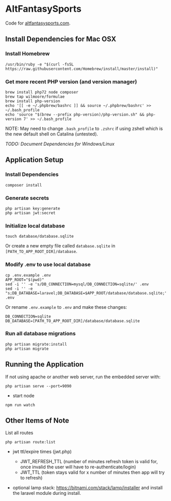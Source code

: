 AltFantasySports
================

Code for [altfantasysports.com](https://altfantasysports.com/).

Install Dependencies for Mac OSX
--------------------------------

### Install Homebrew
```
/usr/bin/ruby -e "$(curl -fsSL https://raw.githubusercontent.com/Homebrew/install/master/install)"
```

### Get more recent PHP version (and version manager)
```
brew install php72 node composer
brew tap wilmoore/formulae
brew install php-version
echo '[[ -e ~/.phpbrew/bashrc ]] && source ~/.phpbrew/bashrc' >> ~/.bash_profile
echo 'source "$(brew --prefix php-version)/php-version.sh" && php-version 7' >> ~/.bash_profile
```

NOTE: May need to change `.bash_profile` to `.zshrc` if using zshell which is
the new default shell on Catalina (untested).

*TODO: Document Dependencies for Windows/Linux*


Application Setup
-----------------

### Install Dependencies
```
composer install
```

### Generate secrets
```
php artisan key:generate
php artisan jwt:secret
```

### Initialize local database
```
touch database/database.sqlite
```

Or create a new empty file called `database.sqlite` in
`[PATH_TO_APP_ROOT_DIR]/database`.

### Modify .env to use local database
```
cp .env.example .env
APP_ROOT="$(pwd)"
sed -i '' -e 's/DB_CONNECTION=mysql/DB_CONNECTION=sqlite/' .env
sed -i '' -e "s;DB_DATABASE=laravel;DB_DATABASE=$APP_ROOT/database/database.sqlite;" .env
```

Or rename `.env.example` to `.env` and make these changes:

```
DB_CONNECTION=sqlite
DB_DATABASE=[PATH_TO_APP_ROOT_DIR]/database/database.sqlite
```

### Run all database migrations
```
php artisan migrate:install
php artisan migrate
```


Running the Application
-----------------------

If not using apache or another web server, run the embedded server with:

```
php artisan serve --port=9090
```
- start node
```
npm run watch
```


Other Items of Note
-------------------

List all routes
```
php artisan route:list
```

- jwt ttl/expire times (jwt.php)
  - JWT_REFRESH_TTL (number of minutes refresh token is valid for, once invalid the user will have to re-authenticate/login)
  - JWT_TTL (token stays valid for x number of minutes then app will try to refresh)

- optional lamp stack: https://bitnami.com/stack/lamp/installer and install the laravel module during install.
